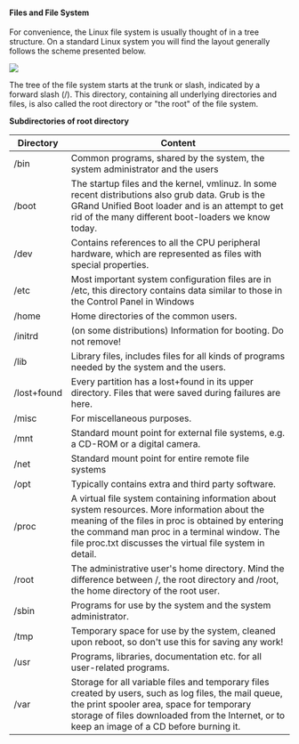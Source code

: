 #### Files and File System




For convenience, the Linux file system is usually thought of in a tree structure. On a standard Linux system
you will find the layout generally follows the scheme presented below.

<img src=https://i.imgur.com/oD9Hkdu.png>

The tree of the file system starts at the trunk or slash, indicated by a forward slash (/). This directory,
containing all underlying directories and files, is also called the root directory or "the root" of the file system.

**Subdirectories of root directory**

|**Directory**|**Content**|
|-------------|-------------|
|/bin|Common programs, shared by the system, the system administrator and the users|
|/boot|The startup files and the kernel, vmlinuz. In some recent distributions also grub data. Grub is the GRand Unified Boot loader and is an attempt to get rid of the many different boot-loaders we know today.|
|/dev|Contains references to all the CPU peripheral hardware, which are represented as files with special properties.|
|/etc|Most important system configuration files are in /etc, this directory contains data similar to those in the Control Panel in Windows|
|/home|Home directories of the common users.|
|/initrd|(on some distributions) Information for booting. Do not remove!|
|/lib|Library files, includes files for all kinds of programs needed by the system and the users.|
|/lost+found|Every partition has a lost+found in its upper directory. Files that were saved during failures are here.|
|/misc|For miscellaneous purposes.|
|/mnt|Standard mount point for external file systems, e.g. a CD-ROM or a digital camera.|
|/net|Standard mount point for entire remote file systems|
|/opt|Typically contains extra and third party software.|
|/proc|A virtual file system containing information about system resources. More information about the meaning of the files in proc is obtained by entering the command man proc in a terminal window. The file proc.txt discusses the virtual file system in detail.|
|/root|The administrative user's home directory. Mind the difference between /, the root directory and /root, the home directory of the root user.|
|/sbin|Programs for use by the system and the system administrator.|
|/tmp|Temporary space for use by the system, cleaned upon reboot, so don't use this for saving any work!|
|/usr|Programs, libraries, documentation etc. for all user-related programs.|
|/var|Storage for all variable files and temporary files created by users, such as log files, the mail queue, the print spooler area, space for temporary storage of files downloaded from the Internet, or to keep an image of a CD before burning it.|


